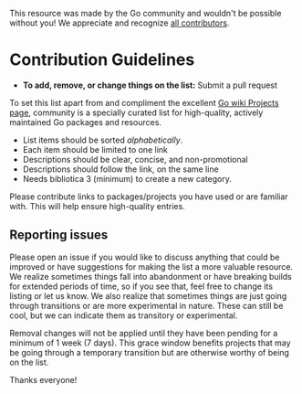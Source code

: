 This resource was made by the Go community and wouldn't be possible without you! We appreciate and recognize [all contributors](https://github.com/golang-vietnam/community/graphs/contributors).

# Contribution Guidelines

- **To add, remove, or change things on the list:** Submit a pull request

To set this list apart from and compliment the excellent [Go wiki Projects page](https://golang.org/wiki/Projects), community is a specially curated list for high-quality, actively maintained Go packages and resources.

- List items should be sorted *alphabetically*.
- Each item should be limited to one link
- Descriptions should be clear, concise, and non-promotional
- Descriptions should follow the link, on the same line
- Needs bibliotica 3 (minimum) to create a new category.

Please contribute links to packages/projects you have used or are familiar with. This will help ensure high-quality entries.

## Reporting issues

Please open an issue if you would like to discuss anything that could be improved or have suggestions for making the list a more valuable resource. We realize sometimes things fall into abandonment or have breaking builds for extended periods of time, so if you see that, feel free to change its listing or let us know. We also realize that sometimes things are just going through transitions or are more experimental in nature. These can still be cool, but we can indicate them as transitory or experimental.

Removal changes will not be applied until they have been pending for a minimum of 1 week (7 days). This grace window benefits projects that may be going through a temporary transition but are otherwise worthy of being on the list.

Thanks everyone!